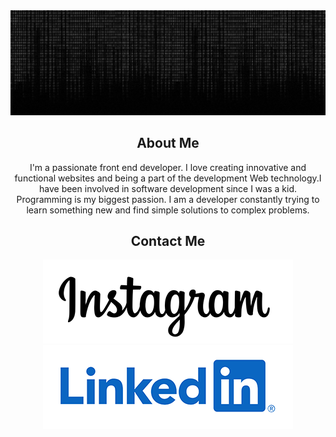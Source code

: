 
<div align="center">
 <img src="/gif/github.gif">
<div>

## About Me

I'm a passionate front end developer. I love creating innovative and functional websites and being a part of the development Web technology.I have been involved in software development since I was a kid. Programming is my biggest passion.  I am a developer constantly trying to learn something new and find simple solutions to complex problems.

 
## Contact Me
<p align="center">
  <a href="https://www.instagram.com/yunusemre.js"><img src="/icons/Instagram-Logo.png" alt="Instagram"/></a>
  <a href="https://www.linkedin.com/in/yunus-emre-kara-0ba345181/"> <img src="/icons/LinkedIn-Logo.wine.png" alt="LinkedIn"/></a>
</p>


